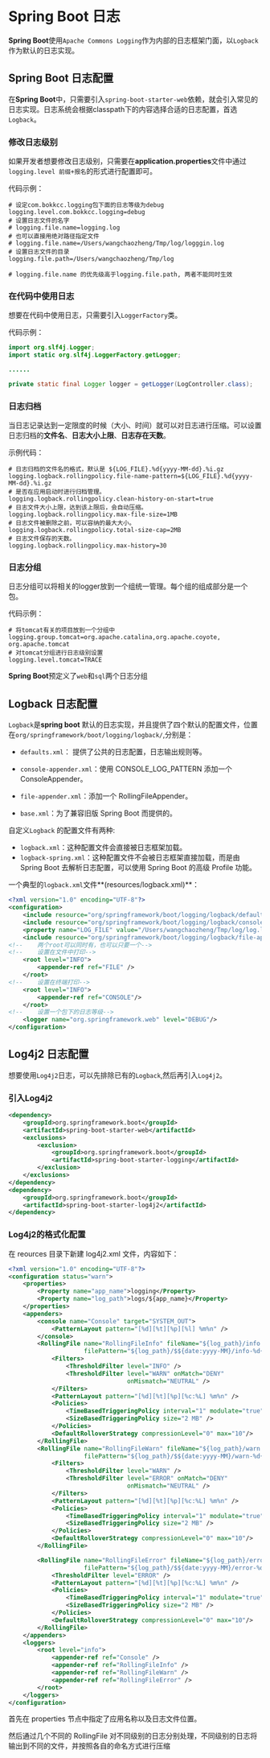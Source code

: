 # Spring Boot 日志

**Spring Boot**使用`Apache Commons Logging`作为内部的日志框架门面，以`Logback`作为默认的日志实现。

## Spring Boot 日志配置
在**Spring Boot**中，只需要引入`spring-boot-starter-web`依赖，就会引入常见的日志实现。日志系统会根据classpath下的内容选择合适的日志配置，首选`Logback`。

### 修改日志级别

如果开发者想要修改日志级别，只需要在**application.properties**文件中通过`logging.level 前缀+报名`的形式进行配置即可。  

代码示例：

```properties
# 设定com.bokkcc.logging包下面的日志等级为debug
logging.level.com.bokkcc.logging=debug
# 设置日志文件的名字
# logging.file.name=logging.log
# 也可以直接用绝对路径指定文件
# logging.file.name=/Users/wangchaozheng/Tmp/log/logggin.log
# 设置日志文件的目录
logging.file.path=/Users/wangchaozheng/Tmp/log

# logging.file.name 的优先级高于logging.file.path, 两者不能同时生效

```

### 在代码中使用日志

想要在代码中使用日志，只需要引入`LoggerFactory`类。

代码示例：

```java
import org.slf4j.Logger;
import static org.slf4j.LoggerFactory.getLogger;

......

private static final Logger logger = getLogger(LogController.class);
```

### 日志归档
当日志记录达到一定限度的时候（大小、时间）就可以对日志进行压缩。可以设置日志归档的**文件名**、**日志大小上限**、**日志存在天数**。

示例代码：

```properties
# 日志归档的文件名的格式，默认是 ${LOG_FILE}.%d{yyyy-MM-dd}.%i.gz
logging.logback.rollingpolicy.file-name-pattern=${LOG_FILE}.%d{yyyy-MM-dd}.%i.gz
# 是否在应用启动时进行归档管理。
logging.logback.rollingpolicy.clean-history-on-start=true
# 日志文件大小上限，达到该上限后，会自动压缩。
logging.logback.rollingpolicy.max-file-size=1MB
# 日志文件被删除之前，可以容纳的最大大小。
logging.logback.rollingpolicy.total-size-cap=2MB
# 日志文件保存的天数。
logging.logback.rollingpolicy.max-history=30
```

### 日志分组

日志分组可以将相关的logger放到一个组统一管理。每个组的组成部分是一个包。

代码示例：

```properties
# 将tomcat有关的项目放到一个分组中
logging.group.tomcat=org.apache.catalina,org.apache.coyote, org.apache.tomcat
# 对tomcat分组进行日志级别设置
logging.level.tomcat=TRACE
```

**Spring Boot**预定义了`web`和`sql`两个日志分组

## Logback 日志配置

`Logback`是**spring boot** 默认的日志实现，并且提供了四个默认的配置文件，位置在`org/springframework/boot/logging/logback/`,分别是：

* `defaults.xml`： 提供了公共的日志配置，日志输出规则等。

* `console-appender.xml`：使用 CONSOLE_LOG_PATTERN 添加一个ConsoleAppender。

* `file-appender.xml`：添加一个 RollingFileAppender。

* `base.xml`：为了兼容旧版 Spring Boot 而提供的。

自定义`Logback` 的配置文件有两种:

* `logback.xml`：这种配置文件会直接被日志框架加载。
* `logback-spring.xml`：这种配置文件不会被日志框架直接加载，而是由 Spring Boot 去解析日志配置，可以使用 Spring Boot 的高级 Profile 功能。

一个典型的`logback.xml`文件**(resources/logback.xml)**：
```xml
<?xml version="1.0" encoding="UTF-8"?>
<configuration>
    <include resource="org/springframework/boot/logging/logback/defaults.xml"/>
    <include resource="org/springframework/boot/logging/logback/console-appender.xml" />
    <property name="LOG_FILE" value="/Users/wangchaozheng/Tmp/log/log.log}"/>
    <include resource="org/springframework/boot/logging/logback/file-appender.xml"/>
<!--    两个root可以同时有，也可以只要一个-->
<!--    设置在文件中打印-->
    <root level="INFO">
        <appender-ref ref="FILE" />
    </root>
<!--    设置在终端打印-->
    <root level="INFO">
        <appender-ref ref="CONSOLE"/>
    </root>
<!--    设置一个包下的日志等级-->
    <logger name="org.springframework.web" level="DEBUG"/>
</configuration>
```


## Log4j2 日志配置

想要使用`Log4j2`日志，可以先排除已有的`Logback`,然后再引入`Log4j2`。

### 引入Log4j2
```xml
<dependency>
    <groupId>org.springframework.boot</groupId>
    <artifactId>spring-boot-starter-web</artifactId>
    <exclusions>
        <exclusion>
            <groupId>org.springframework.boot</groupId>
            <artifactId>spring-boot-starter-logging</artifactId>
        </exclusion>
    </exclusions>
</dependency>
<dependency>
    <groupId>org.springframework.boot</groupId>
    <artifactId>spring-boot-starter-log4j2</artifactId>
</dependency>
```

### Log4j2的格式化配置
在 reources 目录下新建 log4j2.xml 文件，内容如下：
```xml
<?xml version="1.0" encoding="UTF-8"?>
<configuration status="warn">
    <properties>
        <Property name="app_name">logging</Property>
        <Property name="log_path">logs/${app_name}</Property>
    </properties>
    <appenders>
        <console name="Console" target="SYSTEM_OUT">
            <PatternLayout pattern="[%d][%t][%p][%l] %m%n" />
        </console>
        <RollingFile name="RollingFileInfo" fileName="${log_path}/info.log"
                     filePattern="${log_path}/$${date:yyyy-MM}/info-%d{yyyy-MM-dd}-%i.log.gz">
            <Filters>
                <ThresholdFilter level="INFO" />
                <ThresholdFilter level="WARN" onMatch="DENY"
                                 onMismatch="NEUTRAL" />
            </Filters>
            <PatternLayout pattern="[%d][%t][%p][%c:%L] %m%n" />
            <Policies>
                <TimeBasedTriggeringPolicy interval="1" modulate="true" />
                <SizeBasedTriggeringPolicy size="2 MB" />
            </Policies>
            <DefaultRolloverStrategy compressionLevel="0" max="10"/>
        </RollingFile>
        <RollingFile name="RollingFileWarn" fileName="${log_path}/warn.log"
                     filePattern="${log_path}/$${date:yyyy-MM}/warn-%d{yyyy-MM-dd}-%i.log.gz">
            <Filters>
                <ThresholdFilter level="WARN" />
                <ThresholdFilter level="ERROR" onMatch="DENY"
                                 onMismatch="NEUTRAL" />
            </Filters>
            <PatternLayout pattern="[%d][%t][%p][%c:%L] %m%n" />
            <Policies>
                <TimeBasedTriggeringPolicy interval="1" modulate="true" />
                <SizeBasedTriggeringPolicy size="2 MB" />
            </Policies>
            <DefaultRolloverStrategy compressionLevel="0" max="10"/>
        </RollingFile>

        <RollingFile name="RollingFileError" fileName="${log_path}/error.log"
                     filePattern="${log_path}/$${date:yyyy-MM}/error-%d{yyyy-MM-dd}-%i.log.gz">
            <ThresholdFilter level="ERROR" />
            <PatternLayout pattern="[%d][%t][%p][%c:%L] %m%n" />
            <Policies>
                <TimeBasedTriggeringPolicy interval="1" modulate="true" />
                <SizeBasedTriggeringPolicy size="2 MB" />
            </Policies>
            <DefaultRolloverStrategy compressionLevel="0" max="10"/>
        </RollingFile>
    </appenders>
    <loggers>
        <root level="info">
            <appender-ref ref="Console" />
            <appender-ref ref="RollingFileInfo" />
            <appender-ref ref="RollingFileWarn" />
            <appender-ref ref="RollingFileError" />
        </root>
    </loggers>
</configuration>
````
首先在 properties 节点中指定了应用名称以及日志文件位置。

然后通过几个不同的 RollingFile 对不同级别的日志分别处理，不同级别的日志将输出到不同的文件，并按照各自的命名方式进行压缩